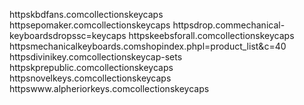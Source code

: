 httpskbdfans.comcollectionskeycaps
httpsepomaker.comcollectionskeycaps
httpsdrop.commechanical-keyboardsdropssc=keycaps
httpskeebsforall.comcollectionskeycaps
httpsmechanicalkeyboards.comshopindex.phpl=product_list&c=40
httpsdivinikey.comcollectionskeycap-sets
httpskprepublic.comcollectionskeycaps
httpsnovelkeys.comcollectionskeycaps
httpswww.alpheriorkeys.comcollectionskeycaps